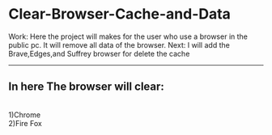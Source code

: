 # Clear-Browser-Cache-and-Data

Work: 
Here the project will makes for the user who use a browser in the public pc. It will remove all data of the browser.
Next: I will add the Brave,Edges,and Suffrey browser for delete the cache<br>
<hr>
<h2>In here The browser will clear:</h2><br>
1)Chrome<br>
2)Fire Fox<br>
